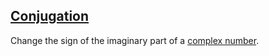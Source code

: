 ## [Conjugation](#conjugation)

Change the sign of the imaginary part of a [complex number](#complex-number).